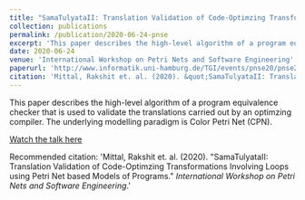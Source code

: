 ```yaml
---
title: "SamaTulyataII: Translation Validation of Code-Optimzing Transformations Involving Loops using Petri Net based Models of Programs"
collection: publications
permalink: /publication/2020-06-24-pnse
excerpt: 'This paper describes the high-level algorithm of a program equivalence checker'
date: 2020-06-24
venue: 'International Workshop on Petri Nets and Software Engineering'
paperurl: 'http://www.informatik.uni-hamburg.de/TGI/events/pnse20/pnse20-preview-add/paper9.pdf'
citation: 'Mittal, Rakshit et. al. (2020). &quot;SamaTulyataII: Translation Validation of Code-Optimzing Transformations Involving Loops using Petri Net based Models of Programs.&quot; <i>International Workshop on Petri Nets and Software Engineering</i>.'
---
```

This paper describes the high-level algorithm of a program equivalence checker that is used to validate the translations carried out by an optimzing compiler. The underlying modelling paradigm is Color Petri Net (CPN).

[Watch the talk here](https://youtu.be/FqxCCwEAEec)

Recommended citation: 'Mittal, Rakshit et. al. (2020). &quot;SamaTulyataII: Translation Validation of Code-Optimzing Transformations Involving Loops using Petri Net based Models of Programs.&quot; <i>International Workshop on Petri Nets and Software Engineering</i>.'
